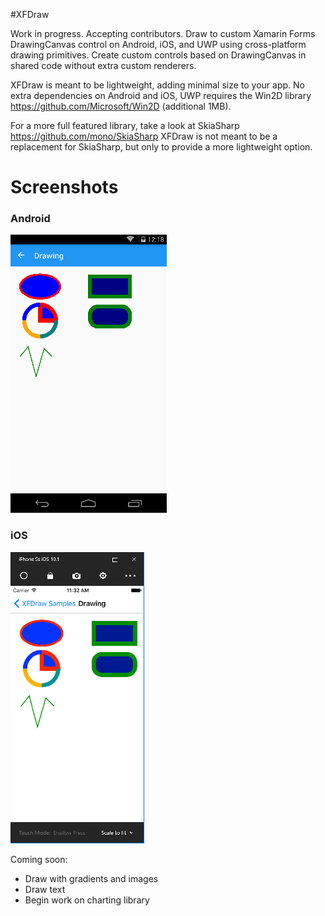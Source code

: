 #XFDraw

Work in progress. Accepting contributors. Draw to custom Xamarin Forms DrawingCanvas control on Android, iOS, and UWP using cross-platform drawing primitives. Create custom controls based on DrawingCanvas in shared code without extra custom renderers.

XFDraw is meant to be lightweight, adding minimal size to your app. No extra dependencies on Android and iOS, UWP requires the Win2D library https://github.com/Microsoft/Win2D (additional 1MB).

For a more full featured library, take a look at SkiaSharp https://github.com/mono/SkiaSharp XFDraw is not meant to be a replacement for SkiaSharp, but only to provide a more lightweight option.

# Screenshots

### Android

<img src="/Screenshots/Android_Draw.PNG"/>

### iOS

<img src="/Screenshots/iOS_Draw.PNG"/>

Coming soon:
- Draw with gradients and images
- Draw text
- Begin work on charting library
